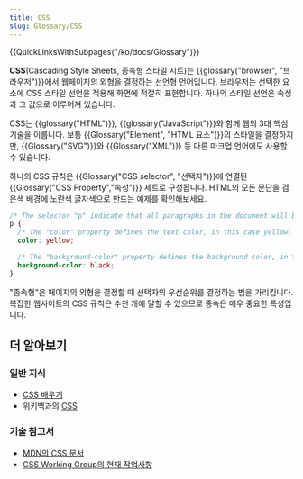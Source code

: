 ```yaml
---
title: CSS
slug: Glossary/CSS
---
```


{{QuickLinksWithSubpages("/ko/docs/Glossary")}}

**CSS**(Cascading Style Sheets, 종속형 스타일 시트)는 {{glossary("browser", "브라우저")}}에서 웹페이지의 외형을 결정하는 선언형 언어입니다. 브라우저는 선택한 요소에 CSS 스타일 선언을 적용해 화면에 적절히 표현합니다. 하나의 스타일 선언은 속성과 그 값으로 이루어져 있습니다.

CSS는 {{glossary("HTML")}}, {{glossary("JavaScript")}}와 함께 웹의 3대 핵심 기술을 이룹니다. 보통 {{Glossary("Element", "HTML 요소")}}의 스타일을 결정하지만, {{Glossary("SVG")}}와 {{Glossary("XML")}} 등 다른 마크업 언어에도 사용할 수 있습니다.

하나의 CSS 규칙은 {{Glossary("CSS selector", "선택자")}}에 연결된 {{Glossary("CSS Property","속성")}} 세트로 구성됩니다. HTML의 모든 문단을 검은색 배경에 노란색 글자색으로 만드는 예제를 확인해보세요.

```css
/* The selector "p" indicate that all paragraphs in the document will be affected by that rule */
p {
  /* The "color" property defines the text color, in this case yellow. */
  color: yellow;

  /* The "background-color" property defines the background color, in this case black. */
  background-color: black;
}
```

"종속형"은 페이지의 외형을 결정할 때 선택자의 우선순위를 결정하는 법을 가리킵니다. 복잡한 웹사이트의 CSS 규칙은 수천 개에 달할 수 있으므로 종속은 매우 중요한 특성입니다.

## 더 알아보기

### 일반 지식

- [CSS 배우기](/en-US/Learn/CSS)
- 위키백과의 [CSS](https://ko.wikipedia.org/wiki/CSS)

### 기술 참고서

- [MDN의 CSS 문서](/ko/docs/Web/CSS)
- [CSS Working Group의 현재 작업사항](http://www.w3.org/Style/CSS/current-work)
